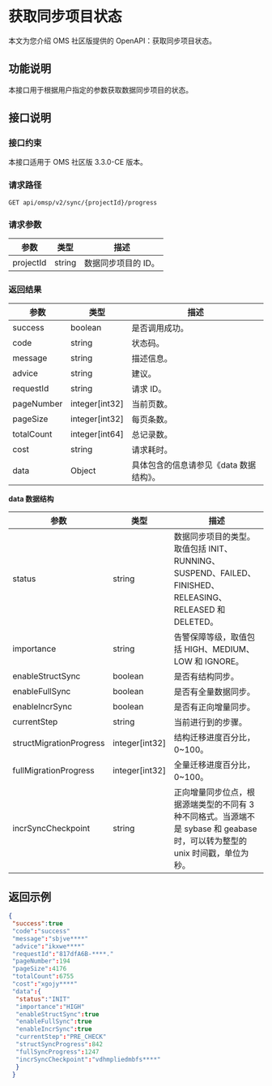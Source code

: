 # 获取同步项目状态

本文为您介绍 OMS 社区版提供的 OpenAPI：获取同步项目状态。

## 功能说明

本接口用于根据用户指定的参数获取数据同步项目的状态。

## 接口说明

### 接口约束 

本接口适用于 OMS 社区版 3.3.0-CE 版本。

### 请求路径 

`GET api/omsp/v2/sync/{projectId}/progress`

### 请求参数

|    参数     |   类型   |     描述      |
|-----------|--------|-------------|
| projectId | string | 数据同步项目的 ID。 |

### 返回结果 

|     参数     |        类型        |           描述           |
|------------|------------------|------------------------|
| success    | boolean          | 是否调用成功。                |
| code       | string           | 状态码。                   |
| message    | string           | 描述信息。                  |
| advice     | string           | 建议。                    |
| requestId  | string           | 请求 ID。                 |
| pageNumber | integer[int32] | 当前页数。                  |
| pageSize   | integer[int32] | 每页条数。                  |
| totalCount | integer[int64] | 总记录数。                  |
| cost       | string           | 请求耗时。                  |
| data       | Object           | 具体包含的信息请参见《data 数据结构》。 |

**data 数据结构** 

|           参数            |        类型        |                                        描述                                         |
|-------------------------|------------------|-----------------------------------------------------------------------------------|
| status                  | string           | 数据同步项目的类型。取值包括 INIT、RUNNING、SUSPEND、FAILED、FINISHED、RELEASING、RELEASED 和 DELETED。 |
| importance              | string           | 告警保障等级，取值包括 HIGH、MEDIUM、LOW 和 IGNORE。                                             |
| enableStructSync        | boolean          | 是否有结构同步。                                                                          |
| enableFullSync          | boolean          | 是否有全量数据同步。                                                                        |
| enableIncrSync          | boolean          | 是否有正向增量同步。                                                                        |
| currentStep             | string           | 当前进行到的步骤。                                                                         |
| structMigrationProgress | integer[int32] | 结构迁移进度百分比，0\~100。                                                                 |
| fullMigrationProgress   | integer[int32] | 全量迁移进度百分比，0\~100。                                                                 |
| incrSyncCheckpoint      | string           | 正向增量同步位点，根据源端类型的不同有 3 种不同格式。当源端不是 sybase 和 geabase 时，可以转为整型的 unix 时间戳，单位为秒。       |

## 返回示例

```json
{
 "success":true
 "code":"success"
 "message":"sbjve****"
 "advice":"ikxwe****"
 "requestId":"817dfA6B-****."
 "pageNumber":194
 "pageSize":4176
 "totalCount":6755
 "cost":"xgojy****"
 "data":{
  "status":"INIT"
  "importance":"HIGH"
  "enableStructSync":true
  "enableFullSync":true
  "enableIncrSync":true
  "currentStep":"PRE_CHECK"
  "structSyncProgress":842
  "fullSyncProgress":1247
  "incrSyncCheckpoint":"vdhmpliedmbfs****"
  }
 }
```
